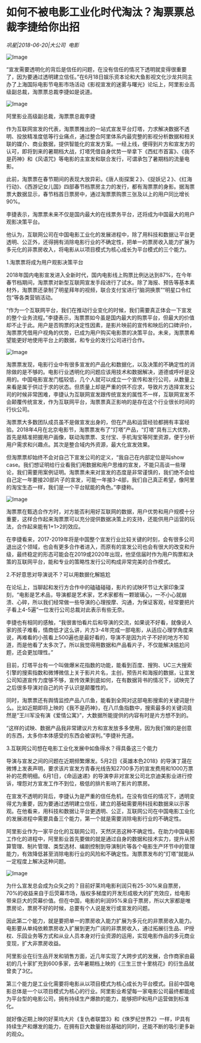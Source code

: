 # 如何不被电影工业化时代淘汰？淘票票总裁李捷给你出招

*巩星|2018-06-20|大公司 
                                                电影*

![Image](http://p3.pstatp.com/large/pgc-image/152954731592602dff8f90b)

“宣发需要透明化的背后是信任的问题，在没有信任的情况下透明就变得很重要了，因为要通过透明建立信任。”在6月18日娱乐资本论和大鱼影视文化沙龙共同主办了上海国际电影节电影市场活动《影视宣发的迷雾与曙光》论坛上，阿里影业高级副总裁，淘票票总裁李捷如是说道。

![Image](http://p1.pstatp.com/large/pgc-image/1529547316095d1a67d1d99)

阿里影业高级副总裁，淘票票总裁李捷

作为互联网宣发的代表，淘票票推出的一站式宣发平台灯塔，力求解决数据不透明、投放精准度低等行业痛点，通过整合阿里体系内最完整的影视分析数据和相关联的媒介、商业数据，提供智能化的宣发方案。一经上线，便得到片方和宣发方的认可，即将到来的暑期档大战，灯塔凭借自身优势一举拿下《西虹市首富》、《我不是药神》和《风语咒》等电影的主宣发和联合发行，可谓承包了暑期档的流量电影。

此前，淘票票在春节期间的表现大放异彩。《唐人街探案２》、《捉妖记２》、《红海行动》、《西游记女儿国》四部春节档票房主力的发行，都有淘票票的身影。据淘票票大数据显示，春节档首日票房中，通过淘票票购票三张及以上的用户同比增长90%。

李捷表示，淘票票未来不仅是国内最大的在线票务平台，还将成为中国最大的用户观影决策平台。

他认为，互联网公司在中国电影工业化的发展进程中，除了用科技和数据让平台更透明、公正外，还得拥有消除电影行业的不确定性，把单一的票房收入能力扩展为多元化的非票房收入，将电影从以项目模式为核心成长为平台模式的三个能力。

1.淘票票将成为用户观影决策平台

2018年国内电影宣发进入全新时代，国内电影线上购票比例达达到87%，在今年春节档期间，淘票票对新型互联网宣发手段进行了试水。除了海报、预告等基本素材外，淘票票还录制了明星拜年的视频，联合支付宝进行“脑洞换票”“明星口令红包“等各类营销活动。

“作为一个互联网平台，我们在推动行业变化的时候，我们需要真正体会一下宣发的整个业务流程。”李捷表示，淘票票如今虽是国内最大的购票平台，但最大的价值却不止于此。用户是否购票的决定性因素，是影片映前的宣传和映后的口碑评价，淘票票凭借用户视角的优势，已成为用户购买电影票的决策平台。未来，淘票票希望能更好地使用平台上的数据，和专业的发行公司进行合作。

![Image](http://p9.pstatp.com/large/pgc-image/15295473160756646581312)

淘票票发现，电影行业中有很多宣发的产品化和数据化，以及决策的不确定性的消除做的是不够的。电影行业透明化的问题应该用技术和数据解决，道德或呼吁是没用的。中国电影宣发门槛较低，几个人就可以成立一个宣传和发行公司，从数量上来看是属于供过于求的状态。但质量上却是严重的供不应求，导致片方选择宣发公司的时候非常困难，李捷认为互联网宣发跟传统宣发的属性不一样，互联网宣发不会颠覆传统宣发，作为互联网平台，淘票票真正影响的是存在这个行业很长时间的行伙公司。

淘票票大多数团队成员虽不是做宣发出身的，但在产品和运营经验都拥有丰富经验。2018年4月在北京电影节，淘票票发布了“灯塔”产品，“灯塔”具有三大优势，首先是精准把握用户画像，联动淘票票、支付宝、手机淘宝等阿里资源，便于分析用户需求和兴趣点。其次是整合域内外资源，最大化宣发效果。

但淘票票却始终不会对自己下宣发公司的定义，“我自己在内部定位是叫show case。我们想证明给行业看我们用数据和用户思维的宣发，不能只高谈一些理论，我们需要用案例证明。淘票票未来对宣发的态度是非常谨慎的，我们绝不会给自己定一年要接20部片子的宣发，可能一年接3-4部，我们自己真正希望，像阿里的淘宝生态一样，我们是一个平台赋能的角色。”李捷称。

![Image](http://p3.pstatp.com/large/pgc-image/1529547316032758d654737)

淘票票在甄选合作方时，对方能否利用好互联网的数据，用户优势和用户规模十分重要，这样合作起来淘票票可以充分提供数据决策上的支持，还能供用户运营的玩法，合作起来能有1+1>2的效应。

在李捷看来，2017-2019年将是中国整个宣发行业比较关键的时刻，会有很多公司退出这个领域，也会有更多合作者进入，而原有的宣发公司也会有很大的改变和升级，最终稳定的形态可能会在2019或2020年出现，他坚信届时作为用户购票和决策的互联网平台，能和专业的策略性发行公司构成非常完美的合作模式。

2.不好意思对导演说不？可以用数据化解尴尬

在论坛上，当聊起和发行方合作中的磕磕碰碰，影片的试映环节让大家印象深刻，“电影是艺术品，导演都是艺术家，艺术家都有一颗玻璃心，一不小心就崩溃、心碎，所以我们经常做一些导演的心理按摩、沟通，为保证客观，经常要把片子看上4-5遍”一位发行公司总裁对此表示有些无奈。

李捷也有相同的感触，“我很害怕看片后和导演的交流，如果说不好看，就像说人家的孩子难看，情商低才这么讲，片方3-4年完成一部电影，从适应心理学角度来说，再难看的小孩看上500遍也是最好看的，导演不是因为片子不好的地方不知道，而是他看了太多次了。所以我觉得用数据和产品看片子，不仅能解决尴尬问题，还会更加理性。”

目前，灯塔平台有一个叫做爆米花指数的功能，能看到百度、搜狗、UC三大搜索引擎的搜索指数和微博微信上关于影片片名，主创，预告片和海报的数据，让宣发公司知道宣传力度够不够，宣传效果到底如何，在有数据背书的情况下，试映完了之后很多导演对自己的片子认识是颠覆性的。

同时，淘票票还有舆情监控产品八爪鱼，能看到全网对这部电影搜索的关键词是什么。比如近期即将上映的《我不是药神》，在八爪鱼指数中，搜索最多的关键词竟然是“王川军没有演《爱情公寓》”，大数据所能提供的内容有时是片方想不到的。

“这样的试映、数据产品我非常建议片方和宣发放多多使用，因为我们做的是创意的东西，太多你本体感受的东西会被误判。”李捷补充道。

3.互联网公司想在电影工业化发展中如鱼得水？得具备这三个能力

导演与宣发之间的问题在近期频繁爆发。5月2日《英雄本色2018》的导演丁晟在微博上发表声明，要求该片宣发方青春光线告知2700多万的宣发费用和1000万票补的花费明细。6月1日，《命运速递》的导演李非对宣发公司北京迪美影业进行控诉，埋怨对方宣发工作不到位，极低的排片影响了影片的票房。

在宣发不透明的背后，李捷认为是严重的信任危机，在没有信任的情况下，透明变得尤为重要，因为要通过透明建立信任，建立的基础需要用科技和数据来以示客观。在他看来，用科技和数据让平台更透明、公正，互联网公司在中国电影工业化的发展进程中需要具备三个能力，第一个就是需要消除电影行业的不确定性。

阿里影业作为一家平台化的互联网公司，天然厌恶这种不确定性。在助力中国电影工作化的进程中，阿里影业首先要做的就是通过自身的数据和技术实力，提升从预算管理、制片管理、类型选材、编剧控制到导演制片等各个电影生产环节中的管理能力，有效降低甚至消除电影行业的风险和不确定性。淘票票发布的“灯塔”就能从一定程度上解决这种问题。

![Image](http://p1.pstatp.com/large/pgc-image/15295473159897d8e865911)

为什么宣发总会成为众矢之的？目前好莱坞电影利润只有25-30%来自票房，70%的收益来自于后荧幕市场，版权多梯度的开发形成极大的扩充效应，给电影带来巨大的荧幕价值。但在中国，电影的利润95%来自于票房，所以大家都是唯票房论，票房不好的时候，总要有个人说是发行或宣发的问题。

因此第二个能力，就是要把单一的票房收入能力扩展为多元化的非票房收入能力。电影要从单纯依赖票房收入扩展到更为广阔的非票房收入，通过拓展衍生品、IP授权、乐园业务等方式和从业人员本身对行业资源的运用，实现电影作品的多元商业变现，扩大非票房收益。

阿里影业在衍生品开发和销售方面，近几年实现了大跨步式的发展，合作商家由最初的几十家扩充到600多家，去年暑期档上映的《三生三世十里桃花》的衍生品就曾卖了3亿。

第三个能力是工业化需要将电影从以项目模式为核心成长为平台模式。目前中国电影总体是一个以项目模式为核心的行业。阿里影业希望每一家电影公司最终都能成为平台型的电影公司，拥有持续生产爆款的能力，能够把IP和用户运营做到标准化。

就好像近期上映的好莱坞大片《复仇者联盟3》和《侏罗纪世界2》一样，IP具有持续生产和爆发的能力，在拥有巨大数量粉丝基础的同时，还能不断的吸引更多新的观众。

